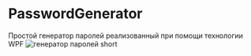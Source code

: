 # PasswordGenerator
Простой генератор паролей реализованный при помощи технологии WPF
![генератор паролей short](https://user-images.githubusercontent.com/59263802/138109206-62d7f87a-ea3c-42ff-ae91-376e273e5f89.gif)
